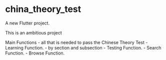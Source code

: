 # china_theory_test

A new Flutter project.

This is an ambitious project

Main Functions
    - all that is needed to pass the Chinese Theory Test
    - Learning Function.
        - by section and subsection
    - Testing Function.
    - Search Function.
    - Browse Function.
